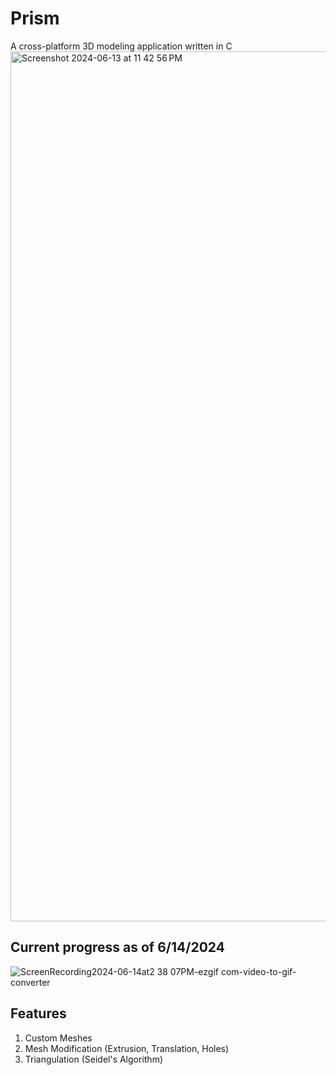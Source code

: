 # Prism
A cross-platform 3D modeling application written in C
<img width="1392" alt="Screenshot 2024-06-13 at 11 42 56 PM" src="https://github.com/marichardson137/Prism/assets/77594556/061ed4e4-b292-48e1-bfd0-879910b79e5f">

## Current progress as of 6/14/2024

![ScreenRecording2024-06-14at2 38 07PM-ezgif com-video-to-gif-converter](https://github.com/marichardson137/Prism/assets/77594556/2be38224-f55b-4e17-a91f-6c27e6758793)


## Features
1. Custom Meshes
2. Mesh Modification (Extrusion, Translation, Holes)
3. Triangulation (Seidel's Algorithm)
